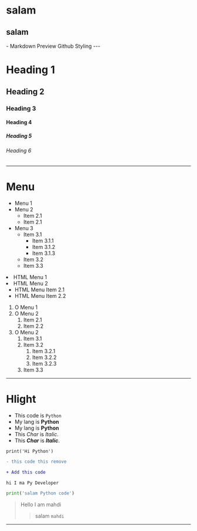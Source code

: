 <h1> salam </h1>
<h2> salam </h2>
- Markdown Preview Github Styling
---

# Heading 1
## Heading 2
### Heading 3
#### Heading 4
##### Heading 5 
###### Heading 6 

---

# Menu
- Menu 1
- Menu 2
    - Item 2.1
    - Item 2.1
- Menu 3
    - Item 3.1
        - Item 3.1.1
        - Item 3.1.2
        - Item 3.1.3
    - Item 3.2
    - Item 3.3

<u1>
    <li> HTML Menu 1 </li>
    <li> HTML Menu 2 
        <ul>
        <li> HTML Menu Item 2.1 </li>
        <li> HTML Menu Item 2.2 </li>
        </ul>
    </li>
<u1>


1. O Menu 1
2. O Menu 2
    1. Item 2.1
    2. Item 2.2
3. O Menu 2
    1. Item 3.1
    2. Item 3.2
        1. Item 3.2.1
        2. Item 3.2.2
        3. Item 3.2.3
    3. Item 3.3

---
# Hlight
- This code is `Python`
- My lang is **Python**
- My lang is __Python__
- This *Char* is _Italic_.
- This ***Char*** is ___Italic___.

```diff
print('Hi Python')
```

```diff
- this code this remove
```

```diff
+ Add this code
```

```
hi I ma Py Developer
```

```python
print('salam Python code')
```

> Hello I am mahdi
>> salam `mahdi`

---------